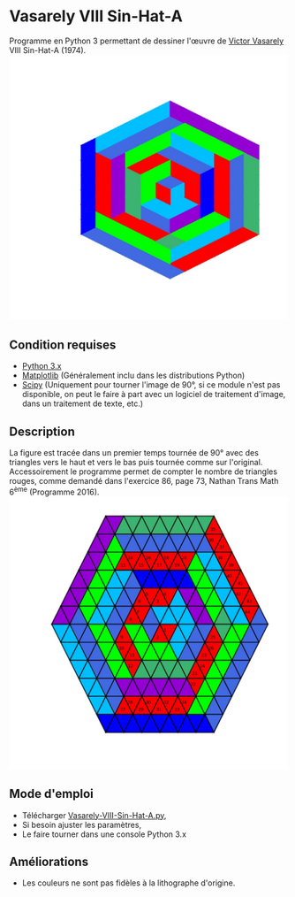 # Vasarely VIII Sin-Hat-A
Programme en Python 3 permettant de dessiner l'œuvre de [Victor Vasarely](https://fr.wikipedia.org/wiki/Victor_Vasarely) VIII Sin-Hat-A (1974).
<img src="./Vasarely-VII-Sin-Hat-A-Exercice-86.jpeg" alt="Victor Vasarely VIII Sin-Hat-A (1974)"/>

## Condition requises
- [Python 3.x](https://www.python.org/)
- [Matplotlib](https://matplotlib.org/) (Généralement inclu dans les distributions Python)
- [Scipy](https://www.scipy.org/) (Uniquement pour tourner l'image de 90°, si ce module n'est pas disponible, on peut le faire à part avec un logiciel de traitement d'image, dans un traitement de texte, etc.)

## Description
La figure est tracée dans un premier temps tournée de 90° avec des triangles vers le haut et vers le bas puis tournée comme sur l'original. 
Accessoirement le programme permet de compter le nombre de triangles rouges, comme demandé dans l'exercice 86, page 73, Nathan Trans Math 6<sup>ème</sup> (Programme 2016).
<img src="./Vasarely-VIiI-Sin-Hat-A-avec-numeros-non-tournee.jpeg" alt="Victor Vasarely VIII Sin-Hat-A (1974)"/>
 
## Mode d'emploi
- Télécharger [Vasarely-VIII-Sin-Hat-A.py](./Vasarely-VIII-Sin-Hat-A.py),
- Si besoin ajuster les paramètres,
- Le faire tourner dans une console Python 3.x

## Améliorations
- Les couleurs ne sont pas fidèles à la lithographe d'origine.
